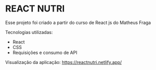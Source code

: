 # REACT NUTRI

Esse projeto foi criado a partir do curso de React js do Matheus Fraga

Tecnologias utilizadas:
* React
* CSS
* Requisições e consumo de API

Visualização da aplicação: https://reactnutri.netlify.app/
